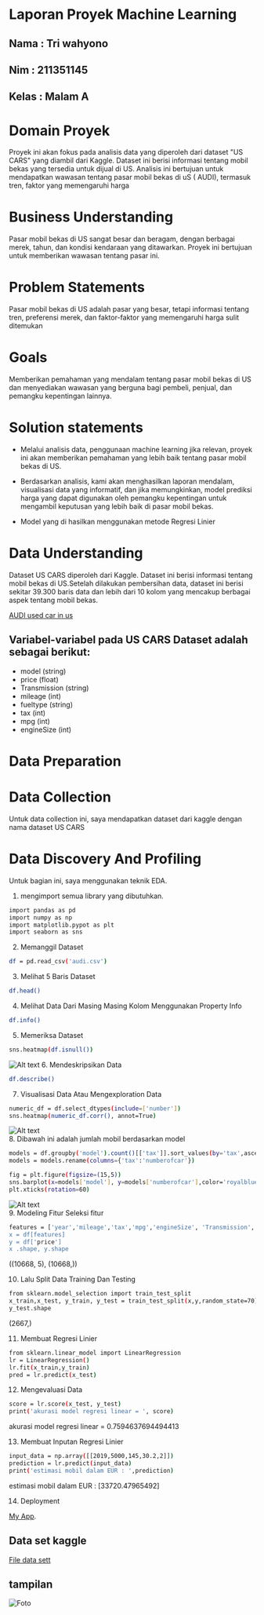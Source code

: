 # Laporan Proyek Machine Learning
## Nama : Tri wahyono
## Nim : 211351145
## Kelas : Malam A
# Domain Proyek
Proyek ini akan fokus pada analisis data yang diperoleh dari dataset "US CARS" yang diambil dari Kaggle. Dataset ini berisi informasi tentang mobil bekas yang tersedia untuk dijual di US. Analisis ini bertujuan untuk mendapatkan wawasan tentang pasar mobil bekas di uS ( AUDI), termasuk tren, faktor yang memengaruhi harga
# Business Understanding
Pasar mobil bekas di US sangat besar dan beragam, dengan berbagai merek, tahun, dan kondisi kendaraan yang ditawarkan. Proyek ini bertujuan untuk memberikan wawasan tentang pasar ini.

# Problem Statements
Pasar mobil bekas di US adalah pasar yang besar, tetapi informasi tentang tren, preferensi merek, dan faktor-faktor yang memengaruhi harga sulit ditemukan
# Goals
Memberikan pemahaman yang mendalam tentang pasar mobil bekas di US dan menyediakan wawasan yang berguna bagi pembeli, penjual, dan pemangku kepentingan lainnya.

# Solution statements
- Melalui analisis data, penggunaan machine learning jika relevan, proyek ini akan memberikan pemahaman yang lebih baik tentang pasar mobil bekas di US.

- Berdasarkan analisis, kami akan menghasilkan laporan mendalam, visualisasi data yang informatif, dan jika memungkinkan, model prediksi harga yang dapat digunakan oleh pemangku kepentingan untuk mengambil keputusan yang lebih baik di pasar mobil bekas.

- Model yang di hasilkan menggunakan metode Regresi Linier

# Data Understanding
Dataset US CARS diperoleh dari Kaggle. Dataset ini berisi informasi tentang mobil bekas di US.Setelah dilakukan pembersihan data, dataset ini berisi sekitar 39.300 baris data dan lebih dari 10 kolom yang mencakup berbagai aspek tentang mobil bekas.

[AUDI used car in us](https://www.kaggle.com/datasets/adityadesai13/used-car-dataset-ford-and-mercedes?select=audi.csv)
## Variabel-variabel pada US CARS Dataset adalah sebagai berikut:
- model (string)
- price (float)
- Transmission (string)
- mileage (int)
- fueltype (string)
- tax (int)
- mpg (int)
- engineSize (int)

# Data Preparation
# Data Collection
Untuk data collection ini, saya mendapatkan dataset dari kaggle dengan nama dataset US CARS

# Data Discovery And Profiling
Untuk bagian ini, saya menggunakan teknik EDA.<br>
1. mengimport semua library yang dibutuhkan.
``` bash
import pandas as pd
import numpy as np
import matplotlib.pypot as plt
import seaborn as sns
```
2. Memanggil Dataset
``` bash
df = pd.read_csv('audi.csv')
```
3. Melihat 5 Baris Dataset
``` bash
df.head()
```
4. Melihat Data Dari Masing Masing Kolom Menggunakan Property Info 
``` bash
df.info()
```
5. Memeriksa Dataset 
```  bash
sns.heatmap(df.isnull())
```
![Alt text](image-1.png)
6. Mendeskripsikan Data
``` bash
df.describe()
```
7. Visualisasi Data Atau Mengexploration Data
``` bash
numeric_df = df.select_dtypes(include=['number'])
sns.heatmap(numeric_df.corr(), annot=True)
```
![Alt text](image-2.png)<br>
8. Dibawah ini adalah jumlah mobil berdasarkan model
``` bash
models = df.groupby('model').count()[['tax']].sort_values(by='tax',ascending=True).reset_index()
models = models.rename(columns={'tax':'numberofcar'})
```
``` bash
fig = plt.figure(figsize=(15,5))
sns.barplot(x=models['model'], y=models['numberofcar'],color='royalblue')
plt.xticks(rotation=60)
```
![Alt text](image-5.png)<br>
9. Modeling Fitur
    Seleksi fitur
``` bash
features = ['year','mileage','tax','mpg','engineSize', 'Transmission', 'fueltype, 'model']
x = df[features]
y = df['price']
x .shape, y.shape
```
((10668, 5), (10668,))

10. Lalu Split Data Training Dan Testing
``` bash
from sklearn.model_selection import train_test_split
x_train,x_test, y_train, y_test = train_test_split(x,y,random_state=70)
y_test.shape
```
(2667,)

11. Membuat Regresi Linier
``` bash
from sklearn.linear_model import LinearRegression
lr = LinearRegression()
lr.fit(x_train,y_train)
pred = lr.predict(x_test)
```
12. Mengevaluasi Data
``` bash
score = lr.score(x_test, y_test)
print('akurasi model regresi linear = ', score)
```
akurasi model regresi linear =  0.7594637694494413

13. Membuat Inputan Regresi Linier
``` bash
input_data = np.array([[2019,5000,145,30.2,2]])
prediction = lr.predict(input_data)
print('estimasi mobil dalam EUR : ',prediction)
```
estimasi mobil dalam EUR :  [33720.47965492]

14. Deployment

[My App](https://ixqre6quu26xuof2fpry77.streamlit.app/).
## Data set kaggle
[File data sett](https://www.kaggle.com/datasets/adityadesai13/used-car-dataset-ford-and-mercedes?select=audi.csv)
## tampilan 
![Foto](screencapture-mesinlearning-2-g2x6pjipkunnikmdapxaz4-streamlit-app-2023-11-01-09_23_26.png)

